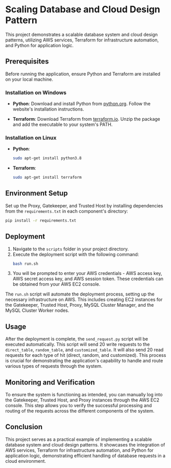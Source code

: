# Scaling Database and Cloud Design Pattern

This project demonstrates a scalable database system and cloud design patterns, utilizing AWS services, Terraform for infrastructure automation, and Python for application logic.

## Prerequisites

Before running the application, ensure Python and Terraform are installed on your local machine.

### Installation on Windows

- **Python**: Download and install Python from [python.org](https://www.python.org/downloads/windows/). Follow the website's installation instructions.
  
- **Terraform**: Download Terraform from [terraform.io](https://www.terraform.io/downloads.html). Unzip the package and add the executable to your system's PATH.

### Installation on Linux

- **Python**:
  ```bash
  sudo apt-get install python3.8
  ```

- **Terraform**:
  ```bash
  sudo apt-get install terraform
  ```

## Environment Setup

Set up the Proxy, Gatekeeper, and Trusted Host by installing dependencies from the `requirements.txt` in each component's directory:

```bash
pip install -r requirements.txt
```

## Deployment

1. Navigate to the `scripts` folder in your project directory.
2. Execute the deployment script with the following command:
   ```bash
   bash run.sh
   ```
3. You will be prompted to enter your AWS credentials - AWS access key, AWS secret access key, and AWS session token. These credentials can be obtained from your AWS EC2 console.

The `run.sh` script will automate the deployment process, setting up the necessary infrastructure on AWS. This includes creating EC2 instances for the Gatekeeper, Trusted Host, Proxy, MySQL Cluster Manager, and the MySQL Cluster Worker nodes.

## Usage

After the deployment is complete, the `send_request.py` script will be executed automatically. This script will send 20 write requests to the `direct_table`, `random_table`, and `customized_table`. It will also send 20 read requests for each type of hit (direct, random, and customized). This process is crucial for demonstrating the application's capability to handle and route various types of requests through the system.

## Monitoring and Verification

To ensure the system is functioning as intended, you can manually log into the Gatekeeper, Trusted Host, and Proxy instances through the AWS EC2 console. This step allows you to verify the successful processing and routing of the requests across the different components of the system.

## Conclusion

This project serves as a practical example of implementing a scalable database system and cloud design patterns. It showcases the integration of AWS services, Terraform for infrastructure automation, and Python for application logic, demonstrating efficient handling of database requests in a cloud environment.